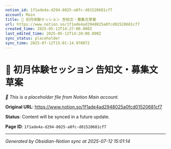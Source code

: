 ```yaml
---
notion_id: 1f1ade4a-d294-8025-a0fc-d01520681cf7
account: Main
title: 📣 初月体験セッション 告知文・募集文草案
url: https://www.notion.so/1f1ade4ad2948025a0fcd01520681cf7
created_time: 2025-05-12T14:27:00.000Z
last_edited_time: 2025-05-12T14:28:00.000Z
sync_status: placeholder
sync_time: 2025-07-12T15:01:14.970072
---
```


# 📣 初月体験セッション 告知文・募集文草案

*🔄 This is a placeholder file from Notion Main account.*

**Original URL**: https://www.notion.so/1f1ade4ad2948025a0fcd01520681cf7

**Status**: Content will be synced in a future update.

**Page ID**: `1f1ade4a-d294-8025-a0fc-d01520681cf7`

---

*Generated by Obsidian-Notion sync at 2025-07-12 15:01:14*

